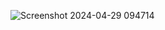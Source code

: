 ![Screenshot 2024-04-29 094714](https://github.com/Imran-2022/E-Library/assets/91984650/d0e1e2b8-0903-49d6-a022-f127d2e89a01)
